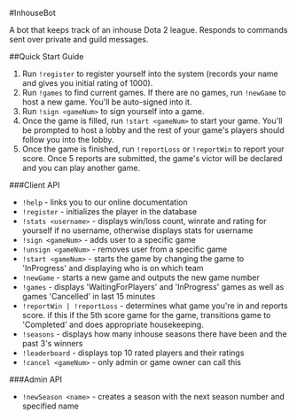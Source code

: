 ﻿#InhouseBot

A bot that keeps track of an inhouse Dota 2 league. Responds to commands sent over private and guild messages.

##Quick Start Guide
1) Run `!register` to register yourself into the system (records your name and gives you initial rating of 1000).
2) Run `!games` to find current games. If there are no games, run `!newGame` to host a new game. You'll be auto-signed into it.
3) Run `!sign <gameNum>` to sign yourself into a game.
4) Once the game is filled, run `!start <gameNum>` to start your game. You'll be prompted to host a lobby and the rest of your game's players should follow you into the lobby.
5) Once the game is finished, run `!reportLoss` or `!reportWin` to report your score. Once 5 reports are submitted, the game's victor will be declared and you can play another game.

###Client API
* `!help` - links you to our online documentation
* `!register` - initializes the player in the database
* `!stats <username>` - displays win/loss count, winrate and rating for yourself if no username, otherwise displays stats for username
* `!sign <gameNum>` - adds user to a specific game
* `!unsign <gameNum>` - removes user from a specific game
* `!start <gameNum>` - starts the game by changing the game to 'InProgress' and displaying who is on which team
* `!newGame` - starts a new game and outputs the new game number
* `!games` - displays 'WaitingForPlayers' and 'InProgress' games as well as games 'Cancelled' in last 15 minutes
* `!reportWin | !reportLoss` - determines what game you're in and reports score. if this if the 5th score game for the game, transitions game to 'Completed' and does appropriate housekeeping.
* `!seasons` - displays how many inhouse seasons there have been and the past 3's winners
* `!leaderboard` - displays top 10 rated players and their ratings
* `!cancel <gameNum>` - only admin or game owner can call this

###Admin API
* `!newSeason <name>` - creates a season with the next season number and specified name
